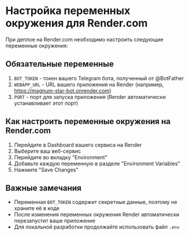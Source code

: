 # Настройка переменных окружения для Render.com

При деплое на Render.com необходимо настроить следующие переменные окружения:

## Обязательные переменные

1. `BOT_TOKEN` - токен вашего Telegram бота, полученный от @BotFather
2. `WEBAPP_URL` - URL вашего приложения на Render (например, https://magnum-star-bot.onrender.com)
3. `PORT` - порт для запуска приложения (Render автоматически устанавливает этот порт)

## Как настроить переменные окружения на Render.com

1. Перейдите в Dashboard вашего сервиса на Render
2. Выберите ваш веб-сервис
3. Перейдите во вкладку "Environment"
4. Добавьте каждую переменную в разделе "Environment Variables"
5. Нажмите "Save Changes"

## Важные замечания

- Переменная `BOT_TOKEN` содержит секретные данные, поэтому не храните её в коде
- После изменения переменных окружения Render автоматически перезапустит ваше приложение
- Для локальной разработки продолжайте использовать файл `.env`